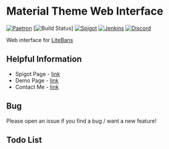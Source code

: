 # Material Theme Web Interface
[![Paetron](https://img.shields.io/badge/Patreon-subscribe-lightblue.svg)](https://www.patreon.com/GlareMasters)
[![Build Status](https://travis-ci.org/darbyjack/Guilds-Plugin.svg?branch=dev%2F2.0)]
[![Spigot](https://img.shields.io/badge/Spigot-Project%20Page-orange.svg)](https://www.spigotmc.org/resources/litebans-material-design-theme-multiple-themes-included.46648/)
[![Jenkins](https://img.shields.io/badge/Jenkins-Development%20Builds-blue.svg)](hhttps://ci.glaremasters.me/job/Litebans-MD/) 
[![Discord](https://img.shields.io/discord/272126301010264064.svg)](https://glaremasters.me/discord) 

Web interface for [LiteBans](https://www.spigotmc.org/resources/litebans.3715/)

## Helpful Information

- Spigot Page - [link](https://www.spigotmc.org/resources/litebans-material-design-theme-multiple-themes-included.46648/)
- Demo Page - [link](https://glaremasters.me/litebans/)
- Contact Me - [link](mailto:admin@glaremasters.me)

## Bug

Please open an issue if you find a bug / want a new feature!

## Todo List
